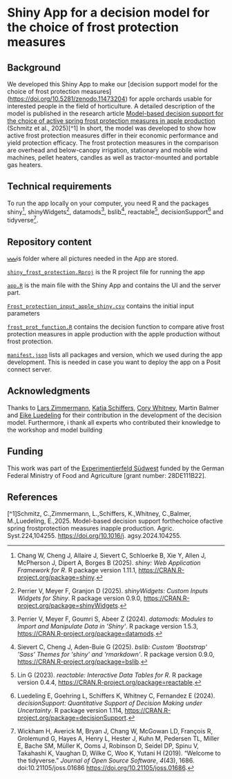 # Shiny App for a decision model for the choice of frost protection measures

## Background
We developed this Shiny App to make our [decision support model for the choice of frost protection measures] (https://doi.org/10.5281/zenodo.11473204) for apple orchards usable for interested people in the field of horticulture. 
A detailed description of the model is published in the research article [Model-based decision support for the choice of active spring frost protection measures in apple production](https://doi.org/10.1016/j.agsy.2024.104255) (Schmitz et al., 2025)[^1]
In short, the model was developed to show how active frost protection measures differ in their economic performance and yield protection efficacy. The frost protection measures in the comparison are overhead and below-canopy irrigation, stationary and mobile wind machines, pellet heaters, candles as well as tractor-mounted and portable gas heaters. 

## Technical requirements
To run the app locally on your computer, you need R and the packages shiny[^2], shinyWidgets[^3], datamods[^4], bslib[^5], reactable[^6], decisionSupport[^7] and tidyverse[^8].

## Repository content
[`www`](https://github.com/ChristineSchmitz/shiny_frost_protection/tree/main/www)is folder where all pictures needed in the App are stored. 

[`shiny_frost_protection.Rproj`](https://github.com/ChristineSchmitz/shiny_frost_protection/blob/main/shiny_frost_protection.Rproj) is the R project file for running the app

[`app.R`](https://github.com/ChristineSchmitz/shiny_frost_protection/blob/main/app.R) is the main file with the Shiny App and contains the UI and the server part. 

[`Frost_protection_input_apple_shiny.csv`](https://github.com/ChristineSchmitz/shiny_frost_protection/blob/main/Frost_protection_input_apple_shiny.csv) contains the initial input parameters

[`frost_prot_function.R`](https://github.com/ChristineSchmitz/shiny_frost_protection/blob/main/frost_prot_function.R) contains the decision function to compare ative frost protection measures in apple production with the apple production without frost protection. 

[`manifest.json`](https://github.com/ChristineSchmitz/shiny_frost_protection/blob/main/manifest.json) lists all packages and version, which we used during the app development. This is needed in case you want to deploy the app on a Posit connect server. 

## Acknowledgments
Thanks to [Lars Zimmermann](https://github.com/Lars-Zimmermann), [Katja Schiffers](https://github.com/katjaschiffers), [Cory Whitney](https://github.com/CWWhitney), Martin Balmer and [Eike Luedeling](https://github.com/eikeluedeling) for their contribution in the development of the decision model. Furthermore, i thank all experts who contributed their knowledge to the workshop and model building

## Funding
This work was part of the [Experimentierfeld Südwest](https://ef-sw.de/) funded by the German Federal Ministry of Food and Agriculture [grant number: 28DE111B22].

## References
[^1]Schmitz, C.,Zimmermann, L.,Schiffers, K.,Whitney, C.,Balmer, M.,Luedeling, E.,2025. Model-based decision support forthechoice ofactive spring frostprotection measures inapple production. Agric. Syst.224,104255. https://doi.org/10.1016/j. agsy.2024.104255.
[^2]: Chang W, Cheng J, Allaire J, Sievert C, Schloerke B, Xie Y, Allen J, McPherson J, Dipert A, Borges B (2025).
  _shiny: Web Application Framework for R_. R package version 1.11.1,
  <https://CRAN.R-project.org/package=shiny>.
[^3]: Perrier V, Meyer F, Granjon D (2025). _shinyWidgets: Custom Inputs Widgets for Shiny_. R package version
  0.9.0, <https://CRAN.R-project.org/package=shinyWidgets>.
[^4]: Perrier V, Meyer F, Goumri S, Abeer Z (2024). _datamods: Modules to Import and Manipulate Data in 'Shiny'_. R
  package version 1.5.3, <https://CRAN.R-project.org/package=datamods>.
[^5]: Sievert C, Cheng J, Aden-Buie G (2025). _bslib: Custom 'Bootstrap' 'Sass' Themes for 'shiny' and 'rmarkdown'_.
  R package version 0.9.0, <https://CRAN.R-project.org/package=bslib>.
[^6]: Lin G (2023). _reactable: Interactive Data Tables for R_. R package version 0.4.4,
  <https://CRAN.R-project.org/package=reactable>.
[^7]: Luedeling E, Goehring L, Schiffers K, Whitney C, Fernandez E (2024). _decisionSupport: Quantitative Support of
  Decision Making under Uncertainty_. R package version 1.114,
  <https://CRAN.R-project.org/package=decisionSupport>.
[^8]: Wickham H, Averick M, Bryan J, Chang W, McGowan LD, François R, Grolemund G, Hayes A, Henry L, Hester J, Kuhn
  M, Pedersen TL, Miller E, Bache SM, Müller K, Ooms J, Robinson D, Seidel DP, Spinu V, Takahashi K, Vaughan D,
  Wilke C, Woo K, Yutani H (2019). “Welcome to the tidyverse.” _Journal of Open Source Software_, *4*(43), 1686.
  doi:10.21105/joss.01686 <https://doi.org/10.21105/joss.01686>.
